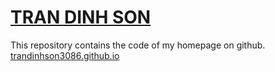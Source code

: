 # [TRAN DINH SON](https://trandinhson3086.github.io)
This repository contains the code of my homepage on github.
[trandinhson3086.github.io](https://trandinhson3086.github.io)
